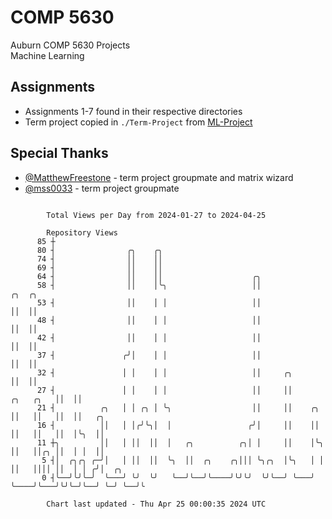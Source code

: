# COMP 5630
Auburn COMP 5630 Projects  
Machine Learning

## Assignments
- Assignments 1-7 found in their respective directories
- Term project copied in `./Term-Project` from [ML-Project](https://github.com/wumphlett/ML-Project)

## Special Thanks
- [@MatthewFreestone](https://github.com/MatthewFreestone) - term project groupmate and matrix wizard
- [@mss0033](https://github.com/mss0033) - term project groupmate

```

        Total Views per Day from 2024-01-27 to 2024-04-25

        Repository Views
      85 ┼
      80 ┤                ╭╮    ╭╮
      74 ┤                ││    ││
      69 ┤                ││    ││
      64 ┤                ││    ││                    ╭╮
      58 ┤                ││    │╰╮                   ││                            ╭╮  ╭╮
      53 ┤                ││    │ │                   ││                            ││  ││
      48 ┤                ││    │ │                   ││                            ││  ││
      42 ┤                ││    │ │                   ││                            ││  ││
      37 ┤               ╭╯│    │ │                   ││                            ││  ││
      32 ┤               │ │    │ │                   ││     ╭╮                     ││  ││
      27 ┤               │ │    │ │                   ││     ││           ╭╮   ╭╮   ││  ││
      21 ┤          ╭╮   │ │ ╭╮ │ ╰╮                  ││     ││    ╭╮     ││   ││   ││  ││   ╭╮
      16 ┤          ││   │ │╭╯╰╮│  │                 ╭╯│     ││    ││     ││   ││   ││  │╰╮  ││
      11 ┼╮         ││   │ ││  ││  │   ╭╮          ╭╮│ │     ││    │╰╮    ││   ││╭╮ ││  │ │  ││
       5 ┤│  ╭╮╭╮ ╭─╯│   │ ││  ││  ╰╮  ││  ╭╮    ╭╮│││ ╰╮╭╮  │╰╮   │ │    ││   ││││ ││  │ │ ╭╯│  ╭╮
       0 ┤╰──╯╰╯╰─╯  ╰───╯ ╰╯  ╰╯   ╰──╯╰──╯╰────╯╰╯╰╯  ╰╯╰──╯ ╰───╯ ╰────╯╰───╯╰╯╰─╯╰──╯ ╰─╯ ╰──╯╰

        Chart last updated - Thu Apr 25 00:00:35 2024 UTC
        
```

